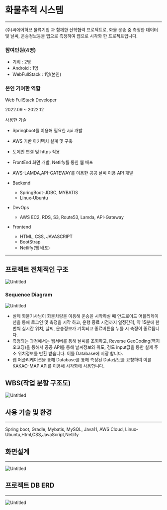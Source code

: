 # 화물추적 시스템

---

(주)씨에어허브 물류기업 과 함께한 산학협력 프로젝트로, 화물 운송 중 측정한 데이터 및 날씨, 운송정보등을 앱으로 측정하여 웹으로 시각화 한 프로젝트입니다.

### 참여인원(4명)

- 기획 : 2명
- Android : 1명
- WebFullStack : 1명(본인)

### 본인 기여한 역할

Web FullStack Developer

2022.09 ~ 2022.12

사용한 기술

- Springboot를 이용해 필요한 api 개발
- AWS 기반 아키텍처 설계 및 구축
- 도메인 연결 및 https 적용
- FrontEnd 화면 개발, Netlify를 통한 웹 배포
- AWS-LAMDA,API-GATEWAY를 이용한 공공 날씨 이용 API 개발

- Backend
    - SpringBoot-JDBC, MYBATIS
    - Linux-Ubuntu
- DevOps
    - AWS EC2, RDS, S3, Route53, Lamda, API-Gateway
- Frontend
    - HTML, CSS, JAVASCRIPT
    - BootStrap
    - Netlify(웹 배포)

---

## 프로젝트 전체적인 구조

![Untitled](https://s3-us-west-2.amazonaws.com/secure.notion-static.com/70d5dfb2-1aea-4413-a421-67c169eb86a9/Untitled.png)

### Sequence Diagram

![Untitled](%E1%84%92%E1%85%AA%E1%84%86%E1%85%AE%E1%86%AF%E1%84%8E%E1%85%AE%E1%84%8C%E1%85%A5%E1%86%A8%20%E1%84%89%E1%85%B5%E1%84%89%E1%85%B3%E1%84%90%E1%85%A6%E1%86%B7%206dcf5aa4e0e7498dbb7ba7a1ef5fb87d/Untitled%201.png)

- 실제 화물기사님이 화물차량을 이용해 운송을 시작하실 때 안드로이드 어플리케이션을 통해 로그인 및 측정을 시작 하고, 운행 종료 시점까지 일정간격, 약 15분에 한번씩 실시간 위치, 날씨, 운송정보가 기록되고 종료버튼을 누를 시 측정이 종료됩니다.
- 측정되는 과정에서는 웹서버를 통해 날씨를 조회하고, Reverse GeoCoding(역지오코딩)을 통해서 공공 API를 통해 날씨정보와 위도, 경도 input값을 통한 실제 주소 위치정보를 반환 받습니다. 이를 Database에 저장 합니다.
- 웹 어플리케이션을 통해 Database를 통해 측정된 Data정보를 요청하여 이를 KAKAO-MAP API를 이용해 시각화에 사용합니다.

## WBS(작업 분할 구조도)

![Untitled](%E1%84%92%E1%85%AA%E1%84%86%E1%85%AE%E1%86%AF%E1%84%8E%E1%85%AE%E1%84%8C%E1%85%A5%E1%86%A8%20%E1%84%89%E1%85%B5%E1%84%89%E1%85%B3%E1%84%90%E1%85%A6%E1%86%B7%206dcf5aa4e0e7498dbb7ba7a1ef5fb87d/Untitled%202.png)

## 사용 기술 및 환경

---

Spring boot, Gradle, Mybatis, MySQL, Java11, AWS Cloud, Linux-Ubuntu,Html,CSS,JavaScript,Netlify

## 화면설계

---

![Untitled](%E1%84%92%E1%85%AA%E1%84%86%E1%85%AE%E1%86%AF%E1%84%8E%E1%85%AE%E1%84%8C%E1%85%A5%E1%86%A8%20%E1%84%89%E1%85%B5%E1%84%89%E1%85%B3%E1%84%90%E1%85%A6%E1%86%B7%206dcf5aa4e0e7498dbb7ba7a1ef5fb87d/Untitled%203.png)

## 프로젝트 DB ERD

---

![Untitled](%E1%84%92%E1%85%AA%E1%84%86%E1%85%AE%E1%86%AF%E1%84%8E%E1%85%AE%E1%84%8C%E1%85%A5%E1%86%A8%20%E1%84%89%E1%85%B5%E1%84%89%E1%85%B3%E1%84%90%E1%85%A6%E1%86%B7%206dcf5aa4e0e7498dbb7ba7a1ef5fb87d/Untitled%204.png)
